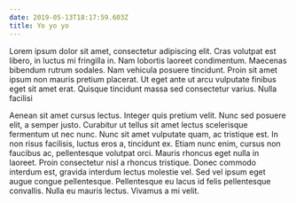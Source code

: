 ```yaml
---
date: 2019-05-13T18:17:59.603Z
title: Yo yo yo
---
```

Lorem ipsum dolor sit amet, consectetur adipiscing elit. Cras volutpat est libero, in luctus mi fringilla in. Nam lobortis laoreet condimentum. Maecenas bibendum rutrum sodales. Nam vehicula posuere tincidunt. Proin sit amet ipsum non mauris pretium placerat. Ut eget ante ut arcu vulputate finibus eget sit amet erat. Quisque tincidunt massa sed consectetur varius. Nulla facilisi

Aenean sit amet cursus lectus. Integer quis pretium velit. Nunc sed posuere elit, a semper justo. Curabitur ut tellus sit amet lectus scelerisque fermentum ut nec nunc. Nunc sit amet vulputate quam, ac tristique est. In non risus facilisis, luctus eros a, tincidunt ex. Etiam nunc enim, cursus non faucibus ac, pellentesque volutpat orci. Mauris rhoncus eget nulla in laoreet. Proin consectetur nisl a rhoncus tristique. Donec commodo interdum est, gravida interdum lectus molestie vel. Sed vel ipsum eget augue congue pellentesque. Pellentesque eu lacus id felis pellentesque convallis. Nulla eu mauris lectus. Vivamus a mi velit.
